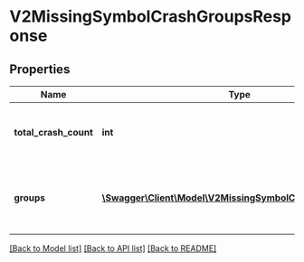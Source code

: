 # V2MissingSymbolCrashGroupsResponse

## Properties
Name | Type | Description | Notes
------------ | ------------- | ------------- | -------------
**total_crash_count** | **int** | total number of crashes for all the groups | 
**groups** | [**\Swagger\Client\Model\V2MissingSymbolCrashGroupsInner[]**](V2MissingSymbolCrashGroupsInner.md) | list of crash groups formed by missing symbols combination | 

[[Back to Model list]](../README.md#documentation-for-models) [[Back to API list]](../README.md#documentation-for-api-endpoints) [[Back to README]](../README.md)


